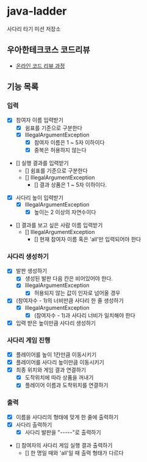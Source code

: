 # java-ladder

사다리 타기 미션 저장소

## 우아한테크코스 코드리뷰

- [온라인 코드 리뷰 과정](https://github.com/woowacourse/woowacourse-docs/blob/master/maincourse/README.md)

## 기능 목록

### 입력
- [x] 참여자 이름 입력받기
  - [x] 쉼표를 기준으로 구분한다
  - [x] IllegalArgumentException
    - [x] 참여자 이름은 1 ~ 5자 이하이다
    - [x] 중복은 허용하지 않는다
- [] 실행 결과를 입력받기
  - [] 쉼표를 기준으로 구분한다
  - [] IllegalArgumentException
    - [] 결과 상품은 1 ~ 5자 이하이다.
- [x] 사다리 높이 입력받기
  - [x] IllegalArgumentException
    - [x] 높이는 2 이상의 자연수이다
- [] 결과를 보고 싶은 사람 이름 입력받기
  - [] IllegalArgumentException
    - [] 현재 참여자 이름 혹은 'all'만 입력되어야 한다

### 사다리 생성하기

- [x] 발판 생성하기
  - [x] 생성된 발판 다음 칸은 비어있어야 한다.
  - [x] IllegalArgumentException
    - [x] 허용되지 않는 값이 인자로 넘어올 경우
- [x] (참여자수 - 1)의 너비만큼 사다리 한 줄 생성하기
  - [x] IllegalArgumentException
    - [x] (참여자수 - 1)과 사다리 너비가 일치해야 한다
- [x] 입력 받은 높이만큼 사다리 생성하기

### 사다리 게임 진행

- [x] 플레이어를 높이 1칸만큼 이동시키기
- [x] 플레이어를 사다리 높이만큼 이동시키기
- [x] 최종 위치와 게임 결과 연결하기
  - [x] 도착위치에 따라 상품을 꺼내기
  - [x] 플레이어 이름과 도착위치를 연결하기

### 출력

- [x] 이름을 사다리의 형태에 맞게 한 줄에 출력하기
- [x] 사다리 출력하기
  - [x] 사다리 발판을 "-----"로 출력하기
- [] 참여자의 사다리 게임 실행 결과 출력하기
  - [] 한 명일 때와 'all'일 때 출력 형태가 다르다